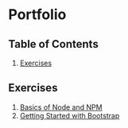 # Portfolio

## Table of Contents
1. [Exercises](#exercises)

## Exercises
1. [Basics of Node and NPM](https://github.com/mizakiharuno/Portfolio/tree/main/FrontEndWebUIFramworksAndTools-Bootstrap4/Exercises/BasicsOfNodeAndNPM)
2. [Getting Started with Bootstrap](https://github.com/mizakiharuno/Portfolio/tree/main/FrontEndWebUIFramworksAndTools-Bootstrap4/Exercises/GettingStartedwithBootstrap)

